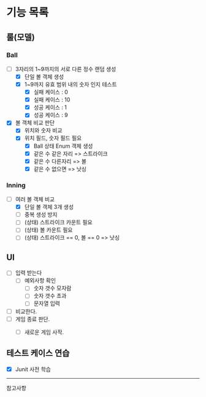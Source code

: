 # 기능 목록

## 룰(모델)

### Ball
- [ ] 3자리의 1~9까지의 서로 다른 정수 랜덤 생성
  - [x] 단일 볼 객체 생성
  - [x] 1~9까지 유효 범위 내의 숫자 인지 테스트
    - [x] 실패 케이스 : 0
    - [x] 실패 케이스 : 10
    - [x] 성공 케이스 : 1
    - [x] 성공 케이스 : 9
    
- [x] 볼 객체 비교 판단 
  - [x] 위치와 숫자 비교
  - [x] 위치 필드, 숫자 필드 필요
    - [x] Ball 상태 Enum 객체 생성
    - [x] 같은 수 같은 자리 => 스트라이크
    - [x] 같은 수 다른자리 => 볼
    - [x] 같은 수 없으면 => 낫싱

### Inning
- [ ] 여러 볼 객체 비교
  - [x] 단일 볼 객체 3개 생성
  - [ ] 중복 생성 방지
  - [ ] (상태) 스트라이크 카운트 필요
  - [ ] (상태) 볼 카운트 필요
  - [ ] (상태) 스트라이크 == 0, 볼 == 0 => 낫싱 

## UI
- [ ] 입력 받는다
  - [ ] 예외사항 확인
    - [ ] 숫자 갯수 모자람
    - [ ] 숫자 갯수 초과
    - [ ] 문자열 입력
- [ ] 비교한다.
- [ ] 게임 종료 판단.
  - [ ] 새로운 게임 사작.


## 테스트 케이스 연습
- [x] Junit 사전 학습


---
참고사항

